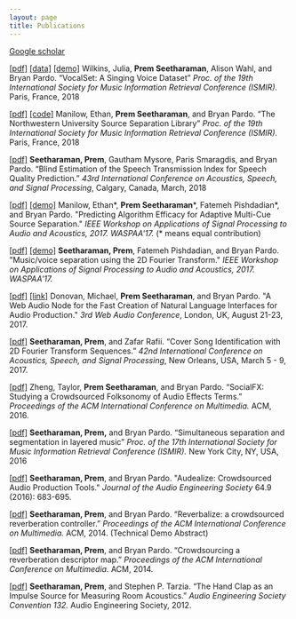 ```yaml
---
layout: page
title: Publications
---
```

[Google scholar](https://scholar.google.com/citations?user=XHD-48cAAAAJ&hl=en)

[[pdf]](/public/papers/wilkins_seetharaman_ismir18.pdf)
[[data]](https://zenodo.org/record/1193957)
[[demo]](https://interactiveaudiolab.github.io/demos/vocalset)
Wilkins, Julia, **Prem Seetharaman**, Alison Wahl, and Bryan Pardo. 
“VocalSet: A Singing Voice Dataset” *Proc. of the 19th International Society
for Music Information Retrieval Conference (ISMIR).* Paris, France, 2018

[[pdf]](/public/papers/manilow_seetharaman_ismir18.pdf)
[[code]](https://github.com/interactiveaudiolab/nussl)
Manilow, Ethan, **Prem Seetharaman**, and Bryan Pardo. “The Northwestern University 
Source Separation Library” *Proc. of the 19th International Society
for Music Information Retrieval Conference (ISMIR).* Paris, France, 2018

[[pdf]](/public/papers/seetharaman_mysore_icassp18.pdf) 
**Seetharaman, Prem**,  Gautham Mysore, Paris Smaragdis, and Bryan Pardo. 
“Blind Estimation of the Speech Transmission Index for Speech Quality Prediction.” 
*43rd International Conference on Acoustics, Speech, and Signal Processing*, 
Calgary, Canada, March, 2018

[[pdf]](/public/papers/manilow_seetharaman_pishdadian_waspaa2017.pdf)
[[demo]](https://interactiveaudiolab.github.io/demos/multicue)
Manilow, Ethan\*, **Prem Seetharaman**\*, Fatemeh Pishdadian\*, and Bryan Pardo. 
"Predicting Algorithm Efficacy for Adaptive Multi-Cue Source Separation." 
*IEEE Workshop on Applications of Signal Processing to Audio and Acoustics, 2017. 
WASPAA'17.* (\* means equal contribution)

[[pdf]](/public/papers/seetharaman_2dft_waspaa2017.pdf)
[[demo]](https://interactiveaudiolab.github.io/demos/2dft)
**Seetharaman, Prem**, Fatemeh Pishdadian, and Bryan Pardo. 
"Music/voice separation using the 2D Fourier Transform."
*IEEE Workshop on Applications of Signal Processing to Audio and Acoustics, 2017. WASPAA'17.*

[[pdf]](/public/papers/donovan_seetharaman_web_audio.pdf) 
[[link]](https://interactiveaudiolab.github.io/audealize_api/)
Donovan, Michael, **Prem Seetharaman**, and Bryan Pardo. 
"A Web Audio Node for the Fast Creation of Natural Language Interfaces 
for Audio Production." *3rd Web Audio Conference*, 
London, UK, August 21-23, 2017.

[[pdf]](/public/papers/seetharaman_rafii_icassp17.pdf) 
**Seetharaman, Prem**, and Zafar Rafii. “Cover Song Identification with
2D Fourier Transform Sequences.” *42nd International Conference on
Acoustics, Speech, and Signal Processing*, New Orleans, USA, March 5 -
9, 2017.


[[pdf]](/public/papers/zheng_seetharaman_pardo_acmmm.pdf) 
Zheng, Taylor, **Prem Seetharaman**, and Bryan Pardo. “SocialFX:
Studying a Crowdsourced Folksonomy of Audio Effects Terms.” *Proceedings
of the ACM International Conference on Multimedia.* ACM, 2016.

[[pdf]](/public/papers/seetharaman_pardo_ismir16.pdf) 
**Seetharaman, Prem,** and Bryan Pardo. “Simultaneous separation and
segmentation in layered music” *Proc. of the 17th International Society
for Music Information Retrieval Conference (ISMIR).* New York City, NY,
USA, 2016

[[pdf]](/public/papers/seetharaman_pardo_audealize_jaes.pdf) 
**Seetharaman, Prem**, and Bryan Pardo. "Audealize: Crowdsourced Audio Production Tools." *Journal of the Audio Engineering Society* 64.9 (2016): 683-695.

[[pdf]](/public/papers/seetharaman_pardo_td_acmmm14.pdf) 
**Seetharaman, Prem**, and Bryan Pardo. “Reverbalize: a crowdsourced
reverberation controller.” *Proceedings of the ACM International
Conference on Multimedia.* ACM, 2014. (Technical Demo Abstract)

[[pdf]](/public/papers/seetharaman_pardo_acmmm14.pdf) 
**Seetharaman, Prem**, and Bryan Pardo. “Crowdsourcing a reverberation
descriptor map.” *Proceedings of the ACM International Conference on
Multimedia.* ACM, 2014.

[[pdf]](/public/papers/seetharaman_tarzia_aes12.pdf) 
**Seetharaman, Prem**, and Stephen P. Tarzia. “The Hand Clap as an
Impulse Source for Measuring Room Acoustics.” *Audio Engineering Society
Convention 132.* Audio Engineering Society, 2012.
